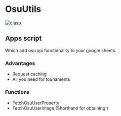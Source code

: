 # OsuUtils
[![clasp](https://img.shields.io/badge/built%20with-clasp-4285f4.svg)](https://github.com/google/clasp)
## Apps script
Which add osu api functionality to your google sheets.

### Advantages
- Request caching
- All you need for tounaments

### Functions
- FetchOsuUserProperty
- FetchOsuUserImage (Shorthand for obtaining )